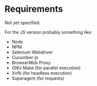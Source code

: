 # Requirements
Not yet specified.

For the JS version probably something like:

  - Node
  - NPM
  - Selenium Webdriver
  - Cucumber-js
  - BrowserMob Proxy
  - GNU Make (for parallel execution)
  - Xvfb (for headless execution)
  - Superagent (for requests)
